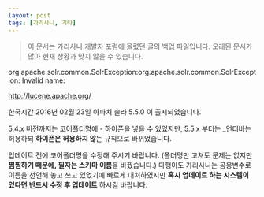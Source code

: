 ```yaml
---
layout: post
tags: [가리사니, 기타]
---
```


> 이 문서는 가리사니 개발자 포럼에 올렸던 글의 백업 파일입니다.
오래된 문서가 많아 현재 상황과 맞지 않을 수 있습니다.


org.apache.solr.common.SolrException:org.apache.solr.common.SolrException: Invalid name:

http://lucene.apache.org/

한국시간 2016년 02월 23일 아파치 솔라 5.5.0 이 출시되었습니다.

5.4.x 버전까지는 코어폴더명에 - 하이픈을 넣을 수 있었지만, 5.5.x 부터는 _언더바는 허용하되 **하이픈은 허용하지 않**는 규칙으로 바뀌었습니다.

업데이트 전에 코어폴더명을 수정해 주시기 바랍니다.
(폴더명만 고쳐도 문제는 없지만 **찜찜하기 때문에, 필자는 스키마 이름**을 바꿨습니다.)
다행이도 가리사니는 공용변수로 이름을 선언해 놓고 쓰고 있었기에 빠르게 대처하였지만 **혹시 업데이트 하는 시스템이 있다면 반드시 수정 후 업데이트** 하시길 바랍니다.